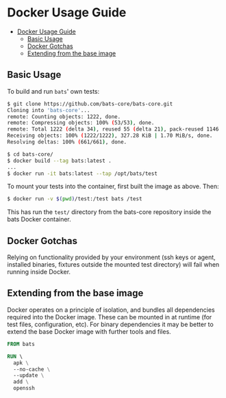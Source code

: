# Docker Usage Guide

- [Docker Usage Guide](#docker-usage-guide)
  * [Basic Usage](#basic-usage)
  * [Docker Gotchas](#docker-gotchas)
  * [Extending from the base image](#extending-from-the-base-image)
  
## Basic Usage

To build and run `bats`' own tests:
```bash
$ git clone https://github.com/bats-core/bats-core.git
Cloning into 'bats-core'...
remote: Counting objects: 1222, done.
remote: Compressing objects: 100% (53/53), done.
remote: Total 1222 (delta 34), reused 55 (delta 21), pack-reused 1146
Receiving objects: 100% (1222/1222), 327.28 KiB | 1.70 MiB/s, done.
Resolving deltas: 100% (661/661), done.

$ cd bats-core/
$ docker build --tag bats:latest .
...
$ docker run -it bats:latest --tap /opt/bats/test
```

To mount your tests into the container, first built the image as above. Then:
```bash
$ docker run -v $(pwd)/test:/test bats /test
```
This has run the `test/` directory from the bats-core repository inside the bats Docker container.

## Docker Gotchas

Relying on functionality provided by your environment (ssh keys or agent, installed binaries, fixtures outside the mounted test directory) will fail when running inside Docker. 


## Extending from the base image

Docker operates on a principle of isolation, and bundles all dependencies required into the Docker image. These can be mounted in at runtime (for test files, configuration, etc). For binary dependencies it may be better to extend the base Docker image with further tools and files.

```dockerfile
FROM bats

RUN \ 
  apk \
  --no-cache \
  --update \
  add \
  openssh 

```
